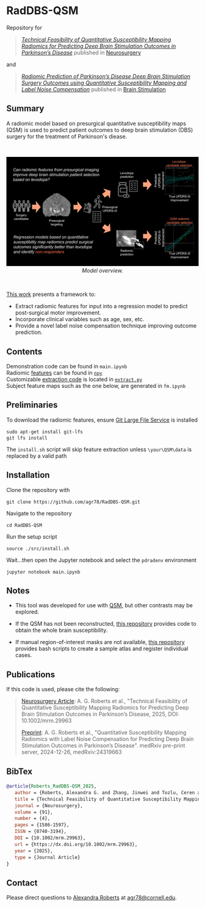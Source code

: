 # RadDBS-QSM
Repository for 
>[_Technical Feasibility of Quantitative Susceptibility Mapping Radiomics for Predicting
Deep Brain Stimulation Outcomes in Parkinson’s Disease_](https://openreview.net/forum?id=wFkiqB5spT&referrer=%5Bthe%20profile%20of%20Alexandra%20Grace%20Roberts%5D(%2Fprofile%3Fid%3D~Alexandra_Grace_Roberts1)) 
>published in [Neurosurgery](https://journals.lww.com/neurosurgery/pages/default.aspx) 

and

>[_Radiomic Prediction of Parkinson’s Disease Deep Brain Stimulation Surgery Outcomes using Quantitative Susceptibility Mapping and Label Noise Compensation_](https://www.brainstimjrnl.com/article/S1935-861X(25)00166-4/fulltext) 
>published in [Brain Stimulation](https://www.brainstimjrnl.com/)


## Summary
A radiomic model based on presurgical quantitative susceptibility maps (QSM) is used to predict patient outcomes to deep brain stimulation (DBS) surgery for the treatment of Parkinson's diease.

<br/>

<p align="center">
   <img src="./data/jpg/wf.jpg"/></br>
   <i>Model overview.</i>
</p>

<br/>

[This work](https://huggingface.co/papers/2505.23353) presents a framework to: <br/>
* Extract radiomic features for input into a regression model to predict post-surgical motor improvement. <br/>
* Incorporate clinical variables such as age, sex, etc.
* Provide a novel label noise compensation technique improving outcome prediction. <br/>


## Contents
Demonstration code can be found in `main.ipynb` <br/>
Radiomic [features](https://huggingface.co/datasets/agr78/PRLx-GAN-synthetic-rim) can be found in [`npy`](https://github.com/agr78/PRLx-GAN/tree/main/png) <br/>
Customizable [extraction code](https://huggingface.co/agr78/PRLx-GAN) is located in [`extract.py`](https://github.com/agr78/PRLx-GAN/tree/main/net) <br/>
Subject feature maps such as the one below, are generated in `fm.ipynb`

## Preliminaries
To download the radiomic features, ensure [Git Large File Service](https://git-lfs.com/) is installed
```
sudo apt-get install git-lfs
git lfs install
```
The `install.sh` script will skip feature extraction unless `\your\QSM\data` is replaced by a valid path

## Installation
Clone the repository with
```
git clone https://github.com/agr78/RadDBS-QSM.git
```
Navigate to the repository
```
cd RadDBS-QSM
```
Run the setup script
```
source ./src/install.sh
```
Wait...then open the Jupyter notebook and select the `pdradenv` environment
```
jupyter notebook main.ipynb
```

## Notes
* This tool was developed for use with [QSM](https://mriquestions.com/quantitative-susceptibility.html), but other contrasts may be explored.

* If the QSM has not been reconstructed, [this repository](https://github.com/agr78/mSMV?tab=readme-ov-file#summary) provides code to obtain the whole brain susceptibility.

* If manual region-of-interest masks are not available, [this repository](https://github.com/agr78/mSMV/blob/atlas/README.md) provides bash scripts to create a sample atlas and register individual cases.



## Publications
If this code is used, please cite the following:
> [Neurosurgery Article](https://onlinelibrary.wiley.com/doi/10.1002/mrm.29963): A. G. Roberts et al., "Technical Feasibility of Quantitative Susceptibility Mapping Radiomics for Predicting Deep Brain Stimulation Outcomes in Parkinson’s Disease, 2025, DOI: 10.1002/mrm.29963
> 
> [Preprint](https://doi.org/10.1101/2024.12.26.24319663): A. G. Roberts et al., "Quantitative Susceptibility Mapping Radiomics with Label Noise Compensation for Predicting Deep Brain Stimulation Outcomes in Parkinson’s Disease". medRxiv pre-print server, 2024-12-26, medRxiv:24319663 
>

## BibTex

```bibtex
@article{Roberts_RadDBS-QSM_2025,
   author = {Roberts, Alexandra G. and Zhang, Jinwei and Tozlu, Ceren and Romano, Dominick and Akkus, Sema and Kim, Heejong, and Sabuncu, Mert R. and Spincemaille, Pascal and Li, Jianqi and Wang, Yi and Wu, Xi and Kopell, Brian H.},
   title = {Technical Feasibility of Quantitative Susceptibility Mapping Radiomics for Predicting Deep Brain Stimulation Outcomes in Parkinson’s Disease},
   journal = {Neurosurgery},
   volume = {91},
   number = {4},
   pages = {1586-1597},
   ISSN = {0740-3194},
   DOI = {10.1002/mrm.29963},
   url = {https://dx.doi.org/10.1002/mrm.29963},
   year = {2025},
   type = {Journal Article}
}
```

## Contact
Please direct questions to [Alexandra Roberts](https://github.com/agr78) at agr78@cornell.edu.